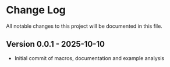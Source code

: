 # Change Log

All notable changes to this project will be documented in this file.

## Version 0.0.1 - 2025-10-10
- Initial commit of macros, documentation and example analysis
